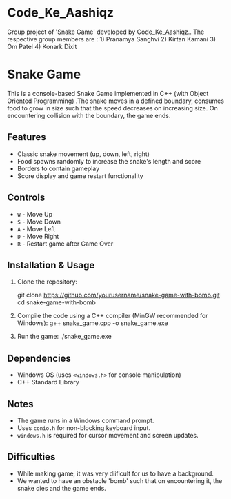 # Code_Ke_Aashiqz
Group project of 'Snake Game' developed by Code_Ke_Aashiqz.. The respective group members are : 1) Pranamya Sanghvi 2) Kirtan Kamani 3) Om Patel 4) Konark Dixit



# Snake Game 

This is a console-based Snake Game implemented in C++ (with Object Oriented Programming) .The snake moves in a defined boundary, consumes food to grow in size such that the speed decreases on increasing size. On encountering collision with the boundary, the game ends. 

## Features

- Classic snake movement (up, down, left, right)
- Food spawns randomly to increase the snake's length and score
- Borders to contain gameplay
- Score display and game restart functionality

## Controls

- `W` - Move Up
- `S` - Move Down
- `A` - Move Left
- `D` - Move Right
- `R` - Restart game after Game Over

## Installation & Usage

1. Clone the repository:

   git clone https://github.com/yourusername/snake-game-with-bomb.git
   cd snake-game-with-bomb
   
2. Compile the code using a C++ compiler (MinGW recommended for Windows):
   g++ snake_game.cpp -o snake_game.exe
3. Run the game:
   ./snake_game.exe

## Dependencies

- Windows OS (uses `<windows.h>` for console manipulation)
- C++ Standard Library

## Notes

- The game runs in a Windows command prompt.
- Uses `conio.h` for non-blocking keyboard input.
- `windows.h` is required for cursor movement and screen updates.

## Difficulties

- While making game, it was very diificult for us to have a background.
- We wanted to have an obstacle 'bomb' such that on encountering it, the snake dies and the game ends.
